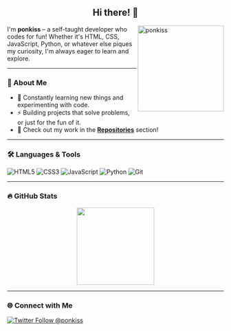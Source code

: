 <h2 align="center">Hi there! 🌠</h2>

<p><img align="right" src="https://github.com/ponkiss.png?size=210" alt="ponkiss" width="200"/></p>

<p align="left">I'm <b>ponkiss</b> – a self-taught developer who codes for fun! Whether it's HTML, CSS, JavaScript, Python, or whatever else piques my curiosity, I'm always eager to learn and explore.</p> 

---

### 🚀 About Me
- 🌱 Constantly learning new things and experimenting with code.
- ⚡ Building projects that solve problems, or just for the fun of it.
- 🍥 Check out my work in the **[Repositories](https://github.com/ponkiss?tab=repositories)** section!
  
---

### 🛠️ Languages & Tools
![HTML5](https://img.shields.io/badge/-HTML5-E34F26?logo=html5&logoColor=fff&style=for-the-badge)
![CSS3](https://img.shields.io/badge/-CSS3-1572B6?logo=css3&logoColor=fff&style=for-the-badge)
![JavaScript](https://img.shields.io/badge/-JavaScript-F7DF1E?logo=javascript&logoColor=000&style=for-the-badge)
![Python](https://img.shields.io/badge/-Python-3776AB?logo=python&logoColor=fff&style=for-the-badge)
![Git](https://img.shields.io/badge/-Git-F05032?logo=git&logoColor=fff&style=for-the-badge)

---

### 🔥 GitHub Stats
<p align="center">
  <img height="180em" src="https://github-readme-stats.vercel.app/api?username=ponkiss&show_icons=true&theme=radical" />
</p>

---

### 🌐 Connect with Me
<p align="left">
  <a href="https://twitter.com/itsponkis" target="blank">
    <img src="https://img.shields.io/twitter/follow/ponkiss?logo=twitter&style=for-the-badge" alt="Twitter Follow @ponkiss" />
  </a>
</p>


